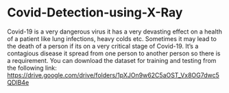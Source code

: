 # Covid-Detection-using-X-Ray
Covid-19 is a very dangerous virus it has a very devasting effect on a health of a patient like lung infections, heavy colds etc. Sometimes it may lead to the death of a person if its on a very critical stage of Covid-19. It’s a contagious disease it spread from one person to another person so there is a requirement.
You can download the dataset for training and testing from the following link:
https://drive.google.com/drive/folders/1pXJOn9w62C5aOST_Vx8OG7dwc5QDlB4e
